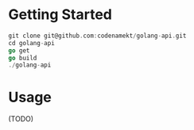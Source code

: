 Getting Started
===============
```go
git clone git@github.com:codenamekt/golang-api.git
cd golang-api
go get
go build
./golang-api
```

Usage
=====
(TODO)
